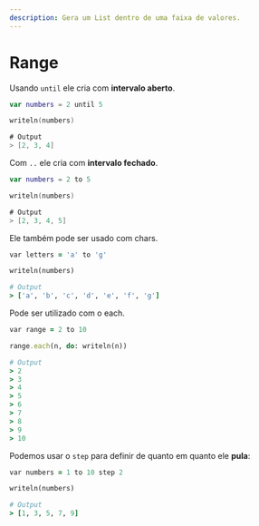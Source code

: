 ```yaml
---
description: Gera um List dentro de uma faixa de valores.
---
```


# Range

Usando `until` ele cria com **intervalo aberto**.

```kotlin
var numbers = 2 until 5

writeln(numbers)

# Output
> [2, 3, 4]
```

Com `..` ele cria com **intervalo fechado**.

```kotlin
var numbers = 2 to 5

writeln(numbers)

# Output
> [2, 3, 4, 5]
```

Ele também pode ser usado com chars.

```ruby
var letters = 'a' to 'g'

writeln(numbers)

# Output
> ['a', 'b', 'c', 'd', 'e', 'f', 'g']
```

Pode ser utilizado com o each.

```ruby
var range = 2 to 10

range.each(n, do: writeln(n))

# Output
> 2
> 3
> 4
> 5
> 6
> 7
> 8
> 9
> 10
```

Podemos usar o `step` para definir de quanto em quanto ele **pula**:

```ruby
var numbers = 1 to 10 step 2

writeln(numbers)

# Output
> [1, 3, 5, 7, 9]
```
